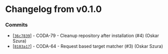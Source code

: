 # Changelog from v0.1.0
### Commits
* [[`36c7839`](http://github.com/coda-it/proxy/commit/36c783977a1985fe64270fc1d07eabd74aedce26)] - CODA-79 - Cleanup repository after installation (#4) (Oskar Szura)
* [[`8103a17`](http://github.com/coda-it/proxy/commit/8103a173594213930c0929873f51ab6665d64d28)] - CODA-64 - Request based target matcher (#3) (Oskar Szura)